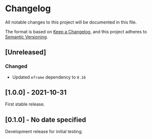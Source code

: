 # Changelog

All notable changes to this project will be documented in this file.

The format is based on [Keep a Changelog](https://keepachangelog.com/en/1.0.0/),
and this project adheres to [Semantic Versioning](https://semver.org/spec/v2.0.0.html).

## [Unreleased]

### Changed

- Updated `eframe` dependency to `0.16`

## [1.0.0] - 2021-10-31

First stable release.

## [0.1.0] - No date specified

Development release for initial testing.
